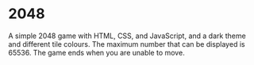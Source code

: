 # 2048
A simple 2048 game with HTML, CSS, and JavaScript, and a dark theme and different tile colours. The maximum number that can be displayed is 65536. The game ends when you are unable to move.
